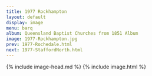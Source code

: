 ```yaml
---
title: 1977 Rockhampton
layout: default
display: image
menu: barq
album: Queensland Baptist Churches from 1851 Album
image: 1977-Rockhampton.jpg
prev: 1977-Rochedale.html
next: 1977-StaffordNorth.html
---
```

{% include image-head.md %}
{% include image.html %}